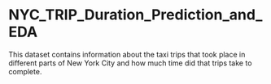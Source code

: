 # NYC_TRIP_Duration_Prediction_and_EDA
This dataset contains information about the taxi trips that took place in different parts of New York City and how much time did that trips take to complete.
